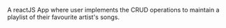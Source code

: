 A reactJS App where user implements the CRUD operations to maintain a playlist of their favourite artist's songs.
